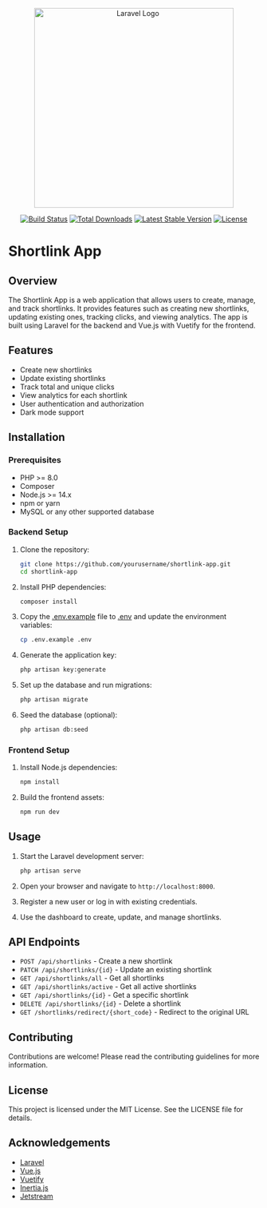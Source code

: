 <p align="center"><a href="https://laravel.com" target="_blank"><img src="https://raw.githubusercontent.com/laravel/art/master/logo-lockup/5%20SVG/2%20CMYK/1%20Full%20Color/laravel-logolockup-cmyk-red.svg" width="400" alt="Laravel Logo"></a></p>

<p align="center">
<a href="https://github.com/laravel/framework/actions"><img src="https://github.com/laravel/framework/workflows/tests/badge.svg" alt="Build Status"></a>
<a href="https://packagist.org/packages/laravel/framework"><img src="https://img.shields.io/packagist/dt/laravel/framework" alt="Total Downloads"></a>
<a href="https://packagist.org/packages/laravel/framework"><img src="https://img.shields.io/packagist/v/laravel/framework" alt="Latest Stable Version"></a>
<a href="https://packagist.org/packages/laravel/framework"><img src="https://img.shields.io/packagist/l/laravel/framework" alt="License"></a>
</p>

# Shortlink App

## Overview

The Shortlink App is a web application that allows users to create, manage, and track shortlinks. It provides features such as creating new shortlinks, updating existing ones, tracking clicks, and viewing analytics. The app is built using Laravel for the backend and Vue.js with Vuetify for the frontend.

## Features

-   Create new shortlinks
-   Update existing shortlinks
-   Track total and unique clicks
-   View analytics for each shortlink
-   User authentication and authorization
-   Dark mode support

## Installation

### Prerequisites

-   PHP >= 8.0
-   Composer
-   Node.js >= 14.x
-   npm or yarn
-   MySQL or any other supported database

### Backend Setup

1. Clone the repository:

    ```sh
    git clone https://github.com/yourusername/shortlink-app.git
    cd shortlink-app
    ```

2. Install PHP dependencies:

    ```sh
    composer install
    ```

3. Copy the [.env.example](http://_vscodecontentref_/3) file to [.env](http://_vscodecontentref_/4) and update the environment variables:

    ```sh
    cp .env.example .env
    ```

4. Generate the application key:

    ```sh
    php artisan key:generate
    ```

5. Set up the database and run migrations:

    ```sh
    php artisan migrate
    ```

6. Seed the database (optional):

    ```sh
    php artisan db:seed
    ```

### Frontend Setup

1. Install Node.js dependencies:

    ```sh
    npm install
    ```

2. Build the frontend assets:

    ```sh
    npm run dev
    ```

## Usage

1. Start the Laravel development server:

    ```sh
    php artisan serve
    ```

2. Open your browser and navigate to `http://localhost:8000`.

3. Register a new user or log in with existing credentials.

4. Use the dashboard to create, update, and manage shortlinks.

## API Endpoints

-   `POST /api/shortlinks` - Create a new shortlink
-   `PATCH /api/shortlinks/{id}` - Update an existing shortlink
-   `GET /api/shortlinks/all` - Get all shortlinks
-   `GET /api/shortlinks/active` - Get all active shortlinks
-   `GET /api/shortlinks/{id}` - Get a specific shortlink
-   `DELETE /api/shortlinks/{id}` - Delete a shortlink
-   `GET /shortlinks/redirect/{short_code}` - Redirect to the original URL

## Contributing

Contributions are welcome! Please read the contributing guidelines for more information.

## License

This project is licensed under the MIT License. See the LICENSE file for details.

## Acknowledgements

-   [Laravel](https://laravel.com/)
-   [Vue.js](https://vuejs.org/)
-   [Vuetify](https://vuetifyjs.com/)
-   [Inertia.js](https://inertiajs.com/)
-   [Jetstream](https://jetstream.laravel.com/)
